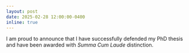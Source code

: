 ```yaml
---
layout: post
date: 2025-02-28 12:00:00-0400
inline: true
---
```


I am proud to announce that I have successfully defended my PhD thesis and have been awarded with *Summa Cum Laude* distinction.
